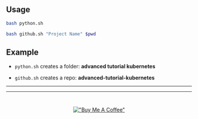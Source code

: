 
## Usage

```sh
bash python.sh
```


```sh
bash github.sh "Project Name" $pwd
```

## Example

- ``python.sh`` creates a folder: **advanced tutorial kubernetes**

- ``github.sh`` creates a repo: **advanced-tutorial-kubernetes**

---
---

<div style="text-align:center; margin-top: 40px;">

[!["Buy Me A Coffee"](https://www.buymeacoffee.com/assets/img/custom_images/orange_img.png)](https://www.buymeacoffee.com/frattini)

</div>

